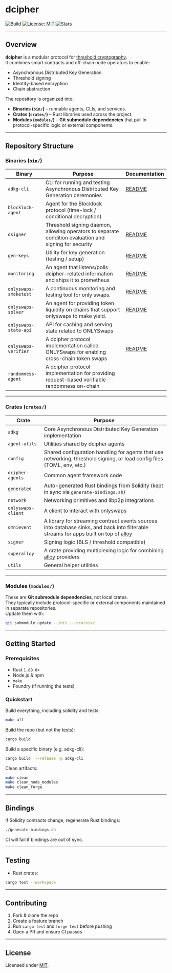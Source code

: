 # dcipher

[![Build](https://img.shields.io/github/actions/workflow/status/randa-mu/dcipher/rust-build-and-tests.yml?branch=main)](https://github.com/randa-mu/dcipher/actions)
[![License: MIT](https://img.shields.io/badge/License-MIT-blue.svg)](LICENSE)
[![Stars](https://img.shields.io/github/stars/randa-mu/dcipher?style=social)](https://github.com/randa-mu/dcipher)

---

## Overview

**dcipher** is a modular protocol for [threshold cryptography](https://en.wikipedia.org/wiki/Threshold_cryptosystem).  
It combines smart contracts and off-chain node operators to enable:

- Asynchronous Distributed Key Generation
- Threshold signing
- Identity-based encryption
- Chain abstraction

The repository is organized into:

- **Binaries (`bin/`)** – runnable agents, CLIs, and services.
- **Crates (`crates/`)** – Rust libraries used across the project.
- **Modules (`modules/`)** – **Git submodule dependencies** that pull in protocol-specific logic or external components.

---

## Repository Structure

### Binaries (`bin/`)

| Binary                | Purpose                                                                                                | Documentation                                 |
|-----------------------|--------------------------------------------------------------------------------------------------------|-----------------------------------------------|
| `adkg-cli`            | CLI for running and testing Asynchronous Distributed Key Generation ceremonies                         | [README](./bin/adkg-cli/README.md)            |
| `blocklock-agent`     | Agent for the Blocklock protocol (time-lock / conditional decryption)                                  |                                               | 
| `dsigner`             | Threshold signing daemon, allowing operators to separate condition evaluation and signing for security | [README](./bin/dsigner/README.md)             |
| `gen-keys`            | Utility for key generation (testing / setup)                                                           | [README](./bin/gen-keys/README.md)            |
| `monitoring`          | An agent that listens/polls dcipher-related information and ships it to prometheus                     | [README](./bin/monitoring/README.md)          |
| `onlyswaps-smoketest` | A continuous monitoring and testing tool for only swaps.                                               | [README](./bin/onlyswaps-smoketest/README.md) |
| `onlyswaps-solver`    | An agent for providing token liquidity on chains that support onlyswaps to make yield.                 | [README](./bin/onlyswaps-solver/README.md)    |
| `onlyswaps-state-api` | API for caching and serving state related to ONLYSwaps                                                 |                                               |
| `onlyswaps-verifier`  | A dcipher protocol implementation called ONLYSwaps for enabling cross-chain token swaps                | [README](./bin/onlyswaps-verifier/README.md)  |
| `randomness-agent`    | A dcipher protocol implementation for providing request-based verifiable randomness on-chain           |                                               |

---

### Crates (`crates/`)

| Crate              | Purpose                                                                                                                                                   |
|--------------------|-----------------------------------------------------------------------------------------------------------------------------------------------------------|
| `adkg`             | Core Asynchronous Distributed Key Generation implementation                                                                                               |
| `agent-utils`      | Utilities shared by dcipher agents                                                                                                                        |
| `config`           | Shared configuration handling for agents that use networking, threshold signing, or load config files (TOML, env, etc.)                                   |
| `dcipher-agents`   | Common agent framework code                                                                                                                               |
| `generated`        | Auto-generated Rust bindings from Solidity (kept in sync via `generate-bindings.sh`)                                                                      |
| `network`          | Networking primitives and libp2p integrations                                                                                                             |
| `onlyswaps-client` | A client to interact with onlyswaps                                                                                                                       |
| `omnievent`        | A library for streaming contract events sources into database sinks, and back into filterable streams for apps built on top of [alloy](https://alloy.rs/) |
| `signer`           | Signing logic (BLS / threshold compatible)                                                                                                                |
| `superalloy`       | A crate providing multiplexing logic for combining [alloy](https://alloy.rs/) providers                                                                   |
| `utils`            | General helper utilities                                                                                                                                  |

---

### Modules (`modules/`)

These are **Git submodule dependencies**, not local crates.  
They typically include protocol-specific or external components maintained in separate repositories.  
Update them with:

```bash
git submodule update --init --recursive
```

---

## Getting Started

### Prerequisites

- Rust `1.89.0+`
- Node.js & npm
- `make`
- Foundry (if running the tests)

### Quickstart

Build everything, including solidity and tests:

```bash
make all
```

Build the repo (but not the tests):

```bash
cargo build
```

Build a specific binary (e.g. adkg-cli):

```bash
cargo build  --release -p adkg-cli
```

Clean artifacts:

```bash
make clean
make clean_node_modules
make clean_forge
```

---

## Bindings

If Solidity contracts change, regenerate Rust bindings:

```bash
./generate-bindings.sh
```

CI will fail if bindings are out of sync.

---

## Testing

- Rust crates:

```bash
cargo test --workspace
```

---

## Contributing

1. Fork & clone the repo
2. Create a feature branch
3. Run `cargo test` and `forge test` before pushing
4. Open a PR and ensure CI passes

---

## License

Licensed under [MIT](LICENSE).
